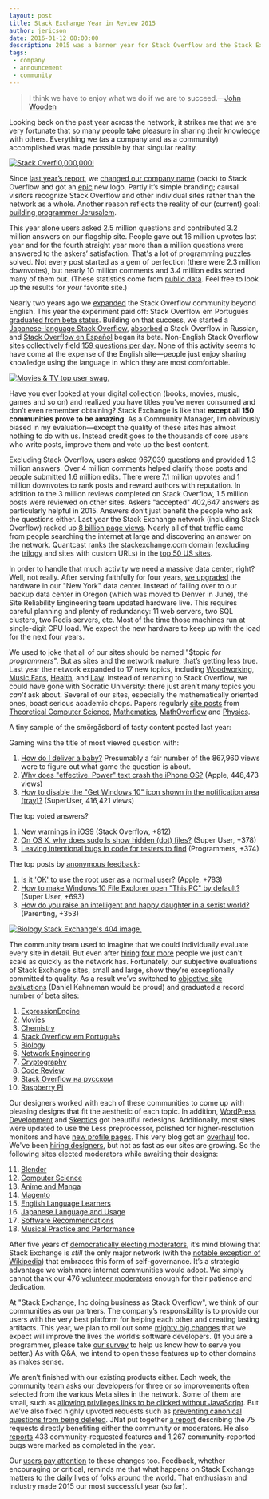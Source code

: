 ```yaml
---
layout: post
title: Stack Exchange Year in Review 2015
author: jericson
date: 2016-01-12 08:00:00
description: 2015 was a banner year for Stack Overflow and the Stack Exchange network.  
tags: 
 - company 
 - announcement
 - community
---
```


> I think we have to enjoy what we do if we are to succeed.&mdash;[John Wooden](https://en.wikipedia.org/wiki/John_Wooden)

Looking back on the past year across the network, it strikes me that we are very fortunate that so many people take pleasure in sharing their knowledge with others. Everything we (as a company and as a community) accomplished was made possible by that singular reality.

[![Stack Overfl0,000,000!](http://i.stack.imgur.com/D64Fr.png)](http://stackoverflow.com/10m)

Since [last year’s report](https://blog.stackoverflow.com/2015/01/year-in-review-2014/), we [changed our company name](https://blog.stackoverflow.com/2015/09/were-changing-our-name-back-to-stack-overflow/) (back) to Stack Overflow and got an [epic](https://www.youtube.com/watch?v=uipTZ2re4Uk) new logo. Partly it’s simple branding; causal visitors recognize Stack Overflow and other individual sites rather than the network as a whole. Another reason reflects the reality of our (current) goal: [building programmer Jerusalem](https://blog.stackoverflow.com/2015/01/andreessen-horowitz-invests-in-stack-exchange/). 

This year alone users asked 2.5 million questions and contributed 3.2 million answers on our flagship site. People gave out 16 million upvotes last year and for the fourth straight year more than a million questions were answered to the askers’ satisfaction. That's a lot of programming puzzles solved. Not every post started as a gem of perfection (there were 2.3 million downvotes), but nearly 10 million comments and 3.4 million edits sorted many of them out. (These statistics come from [public data](http://data.stackexchange.com/stackoverflow/query/419383/yearly-stats?year=2015&opt.textResults=true). Feel free to look up the results for *your* favorite site.)

Nearly two years ago we [expanded](https://blog.stackoverflow.com/2014/02/cant-we-all-be-reasonable-and-speak-english/) the Stack Overflow community beyond English. This year the experiment paid off: Stack Overflow em Português [graduated from beta status](https://blog.stackoverflow.com/2015/06/stack-overflow-in-portuguese-now-with-less-beta/). Building on that success, we started a [Japanese-language Stack Overflow](https://blog.stackoverflow.com/2014/12/stack-overflow-in-japanese/), [absorbed](https://blog.stackoverflow.com/2015/06/welcome-nicolas-chabanovsky-and-stack-overflow-in-russian/) a Stack Overflow in Russian, and [Stack Overflow en Español](https://blog.stackoverflow.com/2015/08/welcome-juan-garza-and-stack-overflow-en-espa%C3%B1ol/) began its beta. Non-English Stack Overflow sites collectively field [159 questions per day](http://stackexchange.com/sites#questionsperday). None of this activity seems to have come at the expense of the English site—people just enjoy sharing knowledge using the language in which they are most comfortable. 

[![Movies &amp; TV top user swag.](http://i.stack.imgur.com/2MmLs.png)](http://meta.movies.stackexchange.com/questions/2040/moviestv-top-user-swag)

Have you ever looked at your digital collection (books, movies, music, games and so on) and realized you have titles you’ve never consumed and don’t even remember obtaining? Stack Exchange is like that **except all 150 communities prove to be amazing**. As a Community Manager, I’m obviously biased in my evaluation—except the quality of these sites has almost nothing to do with us. Instead credit goes to the thousands of core users who write posts, improve them and vote up the best content. 

Excluding Stack Overflow, users asked 967,039 questions and provided 1.3 million answers. Over 4 million comments helped clarify those posts and people submitted 1.6 million edits. There were 7.1 million upvotes and 1 million downvotes to rank posts and reward authors with reputation. In addition to the 3 million reviews completed on Stack Overflow, 1.5 million posts were reviewed on other sites. Askers "accepted" 402,647 answers as particularly helpful in 2015. Answers don’t just benefit the people who ask the questions either. Last year the Stack Exchange network (including Stack Overflow) racked up [8 billion page views](https://www.quantcast.com/p-c1rF4kxgLUzNc#/trafficCard). Nearly all of that traffic came from people searching the internet at large and discovering an answer on the network. Quantcast ranks the stackexchange.com domain (excluding the [trilogy](https://blog.stackoverflow.com/2009/05/the-stack-overflow-trilogy/) and sites with custom URLs) in the [top 50 US sites](https://www.quantcast.com/top-sites/US/1). 

In order to handle that much activity we need a massive data center, right? Well, not really. After serving faithfully for four years, [we upgraded](http://blog.serverfault.com/2015/03/05/how-we-upgrade-a-live-data-center/) the hardware in our "New York" data center. Instead of failing over to our backup data center in Oregon (which was moved to Denver in June), the Site Reliability Engineering team updated hardware live. This requires careful planning and plenty of redundancy: 11 web servers, two SQL clusters, two Redis servers, etc. Most of the time those machines run at single-digit CPU load. We expect the new hardware to keep up with the load for the next four years.

We used to joke that all of our sites should be named "$topic *for programmers*". But as sites and the network mature, that’s getting less true. Last year the network expanded to 17 new topics, including [Woodworking](http://woodworking.stackexchange.com/), [Music Fans](http://musicfans.stackexchange.com/), [Health](http://health.stackexchange.com/), and [Law](http://law.stackexchange.com/). Instead of renaming to Stack Overflow, we could have gone with Socratic University: there just aren’t many topics you *can’t* ask about. Several of our sites, especially the mathematically oriented ones, boast serious academic chops. Papers regularly [cite posts](http://meta.mathoverflow.net/a/2436/36770) from [Theoretical Computer Science](http://cstheory.stackexchange.com/), [Mathematics](http://math.stackexchange.com/), [MathOverflow](http://mathoverflow.net/) and [Physics](http://physics.stackexchange.com/).

A tiny sample of the smörgåsbord of tasty content posted last year:

Gaming wins the title of most viewed question with: 

1. [How do I deliver a baby?](http://gaming.stackexchange.com/questions/223800) Presumably a fair number of the 867,960 views were to figure out what game the question is about. 
2. [Why does "effective. Power" text crash the iPhone OS?](http://apple.stackexchange.com/questions/189045) (Apple, 448,473 views)
3. [How to disable the "Get Windows 10" icon shown in the notification area (tray)?](http://superuser.com/questions/922068) (SuperUser, 416,421 views)

The top voted answers? 

1. [New warnings in iOS9](http://stackoverflow.com/questions/30856364) (Stack Overflow, +812) 
2. [On OS X, why does sudo ls show hidden (dot) files?](http://superuser.com/questions/931622) (Super User, +378)
3. [Leaving intentional bugs in code for testers to find](http://programmers.stackexchange.com/questions/271399) (Programmers, +374)

The top posts by [anonymous feedback](http://meta.stackexchange.com/q/98630/1438): 

1. [Is it 'OK' to use the root user as a normal user?](http://apple.stackexchange.com/questions/192422) (Apple, +783) 
2. [How to make Windows 10 File Explorer open "This PC" by default?](http://superuser.com/questions/879268) (Super User, +693)
3. [How do you raise an intelligent and happy daughter in a sexist world?](http://parenting.stackexchange.com/questions/19025) (Parenting, +353)

[![Biology Stack Exchange's 404 image.](http://i.stack.imgur.com/RLxEo.png)](http://biology.stackexchange.com/404)

The community team used to imagine that we could individually evaluate every site in detail. But even after [hiring](https://blog.stackoverflow.com/2015/04/jnat-and-animuson-workin-on-ur-problemz/) [four](https://blog.stackoverflow.com/2015/06/pivoting-into-a-new-career-please-welcome-taryn-pratt-bluefooted-community-manager/) [more](https://blog.stackoverflow.com/2015/08/welcome-juan-garza-and-stack-overflow-en-espa%C3%B1ol/) people we just can't scale as quickly as the network has. Fortunately, our subjective evaluations of Stack Exchange sites, small and large, show they're exceptionally committed to quality. As a result we’ve switched to [objective site evaluations](http://meta.stackexchange.com/q/257614/1438) (Daniel Kahneman would be proud) and graduated a record number of beta sites:

1. [ExpressionEngine](http://expressionengine.stackexchange.com/) 
2. [Movies](http://movies.stackexchange.com/) 
3. [Chemistry](http://chemistry.stackexchange.com/) 
4. [Stack Overflow em Português](http://pt.stackoverflow.com/) 
5. [Biology](http://biology.stackexchange.com/) 
6. [Network Engineering](http://networkengineering.stackexchange.com/)
7. [Cryptography](http://crypto.stackexchange.com/)
8. [Code Review](http://codereview.stackexchange.com/)
9. [Stack Overflow на русском](http://ru.stackoverflow.com/)
10. [Raspberry Pi](http://raspberrypi.stackexchange.com/)

Our designers worked with each of these communities to come up with pleasing designs that fit the aesthetic of each topic. In addition, [WordPress Development](http://wordpress.stackexchange.com/) and [Skeptics](http://skeptics.stackexchange.com/) got beautiful redesigns. Additionally, most sites were updated to use the Less preprocessor, polished for higher-resolution monitors and have [new profile pages](https://blog.stackoverflow.com/2015/04/two-new-user-pages-one-new-stat-this-on/). This very blog got an [overhaul](https://blog.stackoverflow.com/2015/07/the-new-stack-exchange-blog/) too. We've been [hiring designers](http://stackexchange.com/work-here/87771/senior-product-designer), but not as fast as our sites are growing. So the following sites elected moderators while awaiting their designs:

11. [Blender](http://blender.stackexchange.com/)
12. [Computer Science](http://cs.stackexchange.com/)
13. [Anime and Manga](http://anime.stackexchange.com/)
14. [Magento](http://magento.stackexchange.com/)
15. [English Language Learners](http://ell.stackexchange.com/)
16. [Japanese Language and Usage](http://japanese.stackexchange.com/)
17. [Software Recommendations](http://softwarerecs.stackexchange.com/)
18. [Musical Practice and Performance](http://music.stackexchange.com/)

After five years of [democratically electing moderators](https://blog.stackoverflow.com/2010/12/stack-exchange-moderator-elections-begin/), it’s mind blowing that Stack Exchange is *still* the only major network (with the [notable exception of Wikipedia](http://skeptics.stackexchange.com/a/31377/3252)) that embraces this form of self-governance. It’s a strategic advantage we wish more internet communities would adopt. We simply cannot thank our 476 [volunteer moderators](http://stackexchange.com/about/moderators?by=users) enough for their patience and dedication.

At "Stack Exchange, Inc doing business as Stack Overflow", we think of our communities as our partners. The company’s  responsibility is to provide our users with the very best platform for helping each other and creating lasting artifacts. This year, we plan to roll out some [mighty big changes](http://meta.stackoverflow.com/questions/310066/stack-overflow-serving-programmers-even-better) that we expect will improve the lives the world’s software developers. (If you are a programmer, please take [our survey](http://meta.stackoverflow.com/questions/314186/stack-overflow-annual-survey-2016) to help us know how to serve you better.) As with Q&A, we intend to open these features up to other domains as makes sense. 

We aren’t finished with our existing products either. Each week, the community team asks our developers for three or so improvements often selected from the various Meta sites in the network. Some of them are small, such as [allowing privileges links to be clicked without JavaScript](http://meta.stackexchange.com/questions/208667/allow-privileges-links-to-be-clicked-without-javascript). But we’ve also fixed highly upvoted requests such as [preventing canonical questions from being deleted](http://meta.stackexchange.com/questions/221619/auto-flag-duplicates-of-deleted-questions-for-reopening-deletion). JNat put together [a report](https://docs.google.com/spreadsheets/d/1b7191M2e2NnDJu11qKsV1ld8GiMjuv73UHT9gVX-H9k/edit?usp=sharing) describing the 75 requests directly benefiting either the community or moderators. He also [reports](https://docs.google.com/spreadsheets/d/1o-o_8PIQENVjeLBS9hhpy01rfnjuuxUbhZUn6vf1_nE/edit?usp=sharing) 433 community-requested features and 1,267 community-reported bugs were marked as completed in the year. 

Our [users pay attention](http://meta.stackexchange.com/a/247647/1438) to these changes too. Feedback, whether encouraging or critical, reminds me that what happens on Stack Exchange matters to the daily lives of folks around the world. That enthusiasm and industry made 2015 our most successful year (so far).
